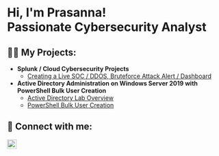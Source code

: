 <h1>Hi, I'm Prasanna! <br/>Passionate Cybersecurity Analyst</h1>

<h2>👨‍💻 My Projects:</h2>

- <b>Splunk / Cloud Cybersecurity Projects</b>
  - [Creating a Live SOC / DDOS, Bruteforce Attack Alert / Dashboard](https://github.com/prasannashah1/Splunk-SOC)
- <b>Active Directory Administration on Windows Server 2019 with PowerShell Bulk User Creation</b>
  - [Active Directory Lab Overview](https://github.com/prasannashah1/AD-LAB-Overview)
  - [PowerShell Bulk User Creation](https://github.com/prasannashah1/PowerShell)
 
<h2> 🤳 Connect with me:</h2>

[<img align="left" alt="JoshMadakor | LinkedIn" width="22px" src="https://cdn.jsdelivr.net/npm/simple-icons@v3/icons/linkedin.svg" />][linkedin]

[linkedin]: https://linkedin.com/in/prasannashah1

<!--
**prasannashah1/prasannashah1** is a ✨ _special_ ✨ repository because its `README.md` (this file) appears on your GitHub profile.

Here are some ideas to get you started:

- 🔭 I’m currently working on ...
- 🌱 I’m currently learning ...
- 👯 I’m looking to collaborate on ...
- 🤔 I’m looking for help with ...
- 💬 Ask me about ...
- 📫 How to reach me: ...
- 😄 Pronouns: ...
- ⚡ Fun fact: ...
-->
